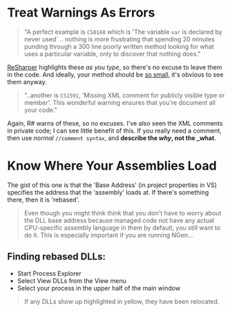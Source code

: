 # Treat Warnings As Errors
> "A perfect example is `CS0168` which is 'The variable `var` is declared by never used` .. nothing is more frustrating that spending 20 minutes punding through a 300 line poorly written method looking for what uses a particular variable, only to discover that nothing does."

[ReSharper](jetbrains.com/resharper) highlights these _as you type_, so there's no excuse to leave them in the code.  And ideally, your method should be [so small](https://github.com/daryllxd/lifelong-learning/blob/master/programming/clean-coders/03-functions.md), it's obvious to see them anyway.

> "..another is `CS1591`, 'Missing XML comment for publicly visible type or member'. This wonderful warning ensures that you're document all your code."

Again, R# warns of these, so no excuses.  I've also seen the XML comments in private code; I can see little benefit of this.  If you really need a comment, then use _normal_ `//comment syntax`, and **describe the _why_, not the _what**.

# Know Where Your Assemblies Load
The gist of this one is that the 'Base Address' (in project properties in VS) specifies the address that the 'assembly' loads at.  If there's something there, then it is 'rebased'.
> Even though you might think think that you don't have to worry about the DLL base address because managed code not have any actual CPU-specific assembly language in them by default, you still want to do it.   This is especially important if you are running NGen...

## Finding rebased DLLs:
* Start Process Explorer
* Select View DLLs from the View menu
* Select your process in the upper half of the main window

> If any DLLs show up highlighted in yellow, they have been relocated.